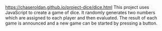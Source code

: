 https://chaseroldan.github.io/project-dice/dice.html
This project uses JavaScript to create a game of dice. It randomly generates two numbers which are assigned to each player and then evaluated. The result of each game is announced and a new game can be started by pressing a button.

